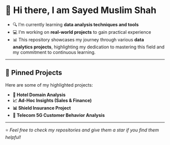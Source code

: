 # 👋 Hi there, I am Sayed Muslim Shah

- 🔍 I’m currently learning **data analysis techniques and tools**  
- 💻 I’m working on **real-world projects** to gain practical experience  
- 📊 This repository showcases my journey through various **data analytics projects**, highlighting my dedication to mastering this field and my commitment to continuous learning.

---

## 📌 Pinned Projects
Here are some of my highlighted projects:  

- **🏨 Hotel Domain Analysis**  
- **📈 Ad-Hoc Insights (Sales & Finance)**  
- **📊 Shield Insurance Project**  
- **📡 Telecom 5G Customer Behavior Analysis**

---

⭐ *Feel free to check my repositories and give them a star if you find them helpful!*
